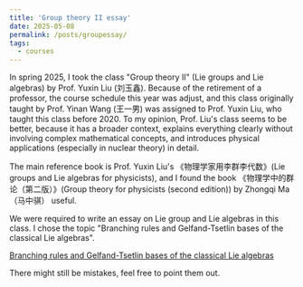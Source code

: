 ```yaml
---
title: 'Group theory II essay'
date: 2025-05-08
permalink: /posts/groupessay/
tags:
  - courses
---
```


In spring 2025, I took the class "Group theory II" (Lie groups and Lie algebras) by Prof. Yuxin Liu (刘玉鑫). Because of the retirement of a professor, the course schedule this year was adjust, and this class originally taught by Prof. Yinan Wang (王一男) was assigned to Prof. Yuxin Liu, who taught this class before 2020. To my opinion, Prof. Liu's class seems to be better, because it has a broader context, explains everything clearly without involving complex mathematical concepts, and introduces physical applications (especially in nuclear theory) in detail.

The main reference book is Prof. Yuxin Liu's 《物理学家用李群李代数》(Lie groups and Lie algebras for physicists), and I found the book 《物理学中的群论（第二版）》(Group theory for physicists (second edition)) by Zhongqi Ma （马中骐） useful.

We were required to write an essay on Lie group and Lie algebras in this class. I chose the topic "Branching rules and Gelfand-Tsetlin bases of the classical Lie algebras".

[Branching rules and Gelfand-Tsetlin bases of the classical Lie algebras](https://Sophus-PHLin.github.io/files/branching)

There might still be mistakes, feel free to point them out.